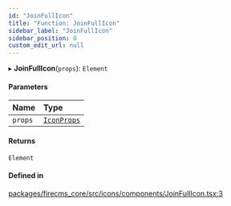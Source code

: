 ```yaml
---
id: "JoinFullIcon"
title: "Function: JoinFullIcon"
sidebar_label: "JoinFullIcon"
sidebar_position: 0
custom_edit_url: null
---
```


▸ **JoinFullIcon**(`props`): `Element`

#### Parameters

| Name | Type |
| :------ | :------ |
| `props` | [`IconProps`](../types/IconProps.md) |

#### Returns

`Element`

#### Defined in

[packages/firecms_core/src/icons/components/JoinFullIcon.tsx:3](https://github.com/FireCMSco/firecms/blob/d45f3739/packages/firecms_core/src/icons/components/JoinFullIcon.tsx#L3)
